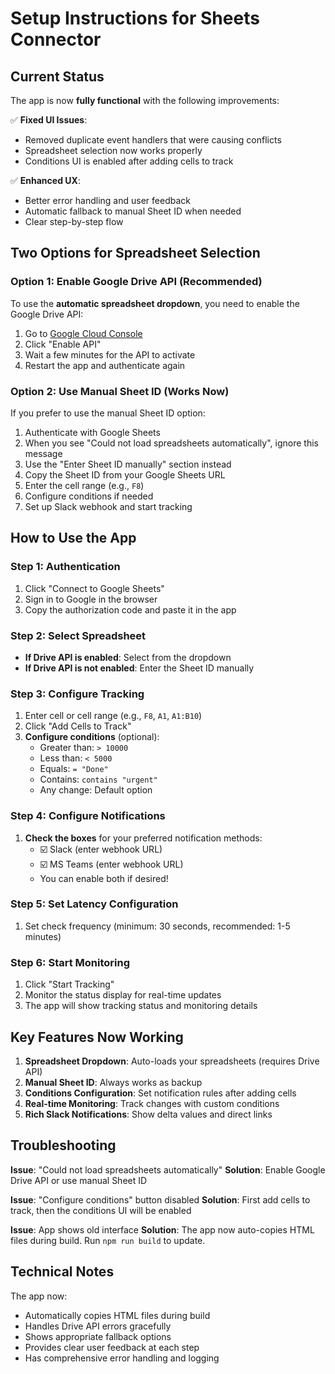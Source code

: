# Setup Instructions for Sheets Connector

## Current Status
The app is now **fully functional** with the following improvements:

✅ **Fixed UI Issues**: 
- Removed duplicate event handlers that were causing conflicts
- Spreadsheet selection now works properly
- Conditions UI is enabled after adding cells to track

✅ **Enhanced UX**:
- Better error handling and user feedback
- Automatic fallback to manual Sheet ID when needed
- Clear step-by-step flow

## Two Options for Spreadsheet Selection

### Option 1: Enable Google Drive API (Recommended)
To use the **automatic spreadsheet dropdown**, you need to enable the Google Drive API:

1. Go to [Google Cloud Console](https://console.developers.google.com/apis/api/drive.googleapis.com/overview?project=60189191818)
2. Click "Enable API" 
3. Wait a few minutes for the API to activate
4. Restart the app and authenticate again

### Option 2: Use Manual Sheet ID (Works Now)
If you prefer to use the manual Sheet ID option:

1. Authenticate with Google Sheets
2. When you see "Could not load spreadsheets automatically", ignore this message
3. Use the "Enter Sheet ID manually" section instead
4. Copy the Sheet ID from your Google Sheets URL
5. Enter the cell range (e.g., `F8`)
6. Configure conditions if needed
7. Set up Slack webhook and start tracking

## How to Use the App

### Step 1: Authentication
1. Click "Connect to Google Sheets"
2. Sign in to Google in the browser
3. Copy the authorization code and paste it in the app

### Step 2: Select Spreadsheet
- **If Drive API is enabled**: Select from the dropdown
- **If Drive API is not enabled**: Enter the Sheet ID manually

### Step 3: Configure Tracking
1. Enter cell or cell range (e.g., `F8`, `A1`, `A1:B10`)
2. Click "Add Cells to Track"
3. **Configure conditions** (optional):
   - Greater than: `> 10000`
   - Less than: `< 5000`
   - Equals: `= "Done"`
   - Contains: `contains "urgent"`
   - Any change: Default option

### Step 4: Configure Notifications
1. **Check the boxes** for your preferred notification methods:
   - ☑️ Slack (enter webhook URL)
   - ☑️ MS Teams (enter webhook URL)
   - You can enable both if desired!

### Step 5: Set Latency Configuration
1. Set check frequency (minimum: 30 seconds, recommended: 1-5 minutes)

### Step 6: Start Monitoring
1. Click "Start Tracking"
2. Monitor the status display for real-time updates
3. The app will show tracking status and monitoring details

## Key Features Now Working

1. **Spreadsheet Dropdown**: Auto-loads your spreadsheets (requires Drive API)
2. **Manual Sheet ID**: Always works as backup
3. **Conditions Configuration**: Set notification rules after adding cells
4. **Real-time Monitoring**: Track changes with custom conditions
5. **Rich Slack Notifications**: Show delta values and direct links

## Troubleshooting

**Issue**: "Could not load spreadsheets automatically"
**Solution**: Enable Google Drive API or use manual Sheet ID

**Issue**: "Configure conditions" button disabled
**Solution**: First add cells to track, then the conditions UI will be enabled

**Issue**: App shows old interface
**Solution**: The app now auto-copies HTML files during build. Run `npm run build` to update.

## Technical Notes

The app now:
- Automatically copies HTML files during build
- Handles Drive API errors gracefully
- Shows appropriate fallback options
- Provides clear user feedback at each step
- Has comprehensive error handling and logging
